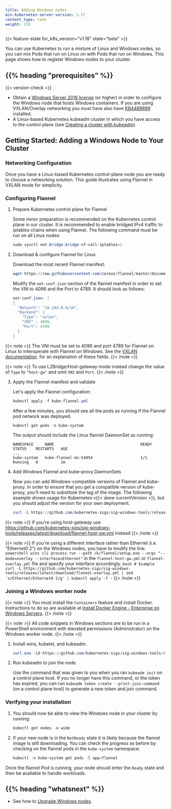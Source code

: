 ```yaml
---
title: Adding Windows nodes
min-kubernetes-server-version: 1.17
content_type: task
weight: 110
---
```


<!-- overview -->

{{< feature-state for_k8s_version="v1.18" state="beta" >}}

You can use Kubernetes to run a mixture of Linux and Windows nodes, so you can mix Pods that run on Linux on with Pods that run on Windows. This page shows how to register Windows nodes to your cluster.


## {{% heading "prerequisites" %}}
 
 {{< version-check >}}
* Obtain a [Windows Server 2019 license](https://www.microsoft.com/en-us/windows-server/pricing) (or higher) in order to configure the Windows node that hosts Windows containers. If you are using VXLAN/Overlay networking you must have also have [KB4489899](https://support.microsoft.com/en-gb/topic/march-12-2019-kb4489899-os-build-17763-379-2a91a5c5-f351-f181-5501-510308a4030f) installed.
* A Linux-based Kubernetes kubeadm cluster in which you have access to the control plane (see [Creating a cluster with kubeadm](/docs/setup/production-environment/tools/kubeadm/create-cluster-kubeadm/)).


<!-- steps -->


## Getting Started: Adding a Windows Node to Your Cluster

### Networking Configuration

Once you have a Linux-based Kubernetes control-plane node you are ready to choose a networking solution. This guide illustrates using Flannel in VXLAN mode for simplicity.

### Configuring Flannel

1.  Prepare Kubernetes control plane for Flannel

    Some minor preparation is recommended on the Kubernetes control plane in our cluster. It is recommended to enable bridged IPv4 traffic to iptables chains when using Flannel. The following command must be run on all Linux nodes:

    ```powershell
    sudo sysctl net.bridge.bridge-nf-call-iptables=1
    ```

2. Download & configure Flannel for Linux
      
   Download the most recent Flannel manifest:

    ```powershell
    wget https://raw.githubusercontent.com/coreos/flannel/master/Documentation/kube-flannel.yml
    ```
    Modify the `net-conf.json` section of the flannel manifest in order to set the VNI to 4096 and the Port to 4789. It should look as follows:

    ```powershell
    net-conf.json: |
    {
      "Network": "10.244.0.0/16",
      "Backend": {
        "Type": "vxlan",
        "VNI" : 4096,
        "Port": 4789
      }
    }
    ```

{{< note >}}
The VNI must be set to 4096 and port 4789 for Flannel on Linux to interoperate with Flannel on Windows. See the [VXLAN documentation](https://github.com/flannel-io/flannel/blob/master/Documentation/backends.md#vxlan). for an explanation of these fields.
{{< /note >}}

{{< note >}}
To use L2Bridge/Host-gateway mode instead change the value of `Type` to `"host-gw"` and omit `VNI` and `Port`.
{{< /note >}}

3.  Apply the Flannel manifest and validate
    
    Let's apply the Flannel configuration:

    ```powershell
    kubectl apply -f kube-flannel.yml
    ```
    After a few minutes, you should see all the pods as running if the Flannel pod network was deployed.

    ```powershell
    kubectl get pods -n kube-system
    ```

    The output should include the Linux flannel DaemonSet as running:

    ```shell
    NAMESPACE     NAME                                      READY        STATUS    RESTARTS   AGE
    ...
    kube-system   kube-flannel-ds-54954                     1/1          Running   0          1m
    ```
4.  Add Windows Flannel and kube-proxy DaemonSets

    Now you can add Windows-compatible versions of Flannel and kube-proxy. In order to ensure that you get a compatible version of kube-proxy, you'll need to substitute the tag of the image. The following example shows usage for Kubernetes v{{< skew currentVersion >}}, but you should adjust the version for your own deployment.

    ```powershell
    curl -L https://github.com/kubernetes-sigs/sig-windows-tools/releases/latest/download/kube-proxy.yml | sed 's/VERSION/v{{< skew currentVersion >}}/g' | kubectl apply -f -kubectl apply -f https://github.com/kubernetes-sigs/sig-windows-tools/releases/latest/download/flannel-overlay.yml
    ```

{{< note >}}
If you're using host-gateway use https://github.com/kubernetes-sigs/sig-windows-tools/releases/latest/download/flannel-host-gw.yml instead
{{< /note >}}

  {{< note >}}
If you're using a different interface rather than Ethernet (i.e. "Ethernet0 2") on the Windows nodes, you have to modify the line: `powershell wins cli process run --path /k/flannel/setup.exe --args "--mode=overlay --interface=Ethernet"` in the `flannel-host-gw.yml` or `flannel-overlay.yml` file and specify your interface accordingly. `bash # Example curl -L https://github.com/kubernetes-sigs/sig-windows-tools/releases/latest/download/flannel-overlay.yml | sed 's/Ethernet/Ethernet0 2/g' | kubectl apply -f -`
{{< /note >}}

### Joining a Windows worker node


{{< note >}}
You must install the `Containers` feature and install Docker. Instructions to do so are available at [Install Docker Engine - Enterprise on Windows Servers](https://docs.docker.com/desktop/install/windows-install/#install-docker-engine---enterprise).
{{< /note >}}

{{< note >}}
All code snippets in Windows sections are to be run in a PowerShell environment with elevated permissions (Administrator) on the Windows worker node.
{{< /note >}}

1.  Install wins, kubelet, and kubeadm.

    ```powershell
    curl.exe -LO https://github.com/kubernetes-sigs/sig-windows-tools/releases/latest/download/PrepareNode.ps1.\PrepareNode.ps1 -KubernetesVersion v{{< skew currentVersion >}}
    ```

2. Run kubeadm to join the node

   Use the command that was given to you when you ran `kubeadm init` on a control plane host. If you no longer have this command, or the token has expired, you can run `kubeadm token create --print-join-command` (on a control plane host) to generate a new token and join command.


### Verifying your installation


1.  You should now be able to view the Windows node in your cluster by running:

    ```powershell
    kubectl get nodes -o wide
    ```

2. If your new node is in the `NotReady` state it is likely because the flannel image is still downloading. You can check the progress as before by checking on the flannel pods in the `kube-system` namespace: 

    ```powershell
    kubectl -n kube-system get pods -l app=flannel
    ```

  Once the flannel Pod is running, your node should enter the `Ready` state and then be available to handle workloads.


  
 ## {{% heading "whatsnext" %}}

* See how to [Upgrade Windows nodes](/docs/tasks/administer-cluster/kubeadm/upgrading-windows-nodes/).
